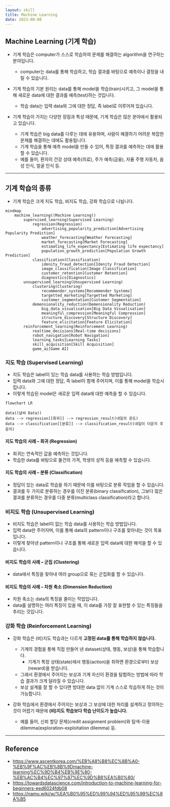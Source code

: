 ```yaml
---
layout: skill
title: Machine Learning
date: 2023-08-08
---
```





## Machine Learning (기계 학습)

- 기계 학습은 computer가 스스로 학습하여 문제를 해결하는 algorithm을 연구하는 분야입니다.
    - computer는 data를 통해 학습하고, 학습 결과를 바탕으로 예측이나 결정을 내릴 수 있습니다.

- 기계 학습의 기본 원리는 data를 통해 model을 학습(train)시키고, 그 model을 통해 새로운 data에 대한 결과를 예측(test)하는 것입니다.
    - 학습 data는 입력 data와 그에 대한 정답, 즉 label로 이루어져 있습니다.

- 기계 학습이 가지는 다양한 장점과 특성 때문에, 기계 학습은 많은 분야에서 활용되고 있습니다. 
    - 기계 학습은 big data를 다루는 데에 유용하며, 사람이 해결하기 어려운 복잡한 문제를 해결하는 데에도 활용됩니다.
    - 기계 학습을 통해 예측 model을 만들 수 있어, 특정 결과를 예측하는 데에 활용할 수 있습니다.
    - 예를 들어, 환자의 건강 상태 예측(의료), 주가 예측(금융), 자율 주행 자동차, 음성 인식, 얼굴 인식 등.




---




## 기계 학습의 종류

- 기계 학습은 크게 지도 학습, 비지도 학습, 강화 학습으로 나뉩니다.

```mermaid
mindmap
    machine_learning((Machine Learning))
        supervised_learning(Supervised Learning)
            regression(Regression)
                advertising_popularity_prediction[Advertising Popularity Prediction]
                weather_forecasting[Weather Forecasting]
                market_forecasting[Market Forecasting]
                estimating_life_expectancy[Estimating life expectancy]
                population_growth_prediction[Population Growth Prediction]
            classification(Classification)
                idenity_fraud_detection[Idenity Fraud Detection]
                image_classification[Image Classification]
                customer_retention[Customer Retention]
                diagnostics[Diagnostics]
        unsupervised_learning(Unsupervised Learning)
            clustering(Clustering)
                recommender_systems[Recommender Systems]
                targetted_marketing[Targetted Marketing]
                customer_segmentation[Customer Segmentation]
            demensionality_reduction(Demensionality Reduction)
                big_data_visualisation[Big Data Visualisation]
                meaningful_compression[Meaningful Compression]
                structure_discovery[Structure Discovery]
                feature_elicitation[Feature Elicitation]
        reinforcement_learning(Reinforcement Learning)
            realtime_decisions[Real-time decisions]
            robot_navigation[Robot Navigation]
            learning_tasks[Learning Tasks]
            skill_acquisition[Skill Acquisition]
            game_ai[Game AI]
```


### 지도 학습 (Supervised Learning)

- 지도 학습은 label이 있는 학습 data를 사용하는 학습 방법입니다.
- 입력 data와 그에 대한 정답, 즉 label이 함께 주어지며, 이를 통해 model을 학습시킵니다.
- 이렇게 학습된 model은 새로운 입력 data에 대한 예측을 할 수 있습니다.

```mermaid
flowchart LR

data((날씨 Data))
data --> regression[[회귀]] --> regression_result(내일의 온도)
data --> classification[[분류]] --> classification_result(내일이 더운지 추운지)
```

#### 지도 학습의 사례 – 회귀 (Regression)

- 회귀는 연속적인 값을 예측하는 것입니다.
- 학습한 data를 바탕으로 물건의 가격, 학생의 성적 등을 예측할 수 있습니다.

#### 지도 학습의 사례 – 분류 (Classification)

- 정답이 있는 data로 학습을 하기 때문에 이를 바탕으로 분류 작업을 할 수 있습니다.
- 결과를 두 가지로 분류하는 경우를 이진 분류(binary classification), 그보다 많은 결과를 분류하는 경우를 다중 분류(multiclass classification)라고 합니다.


### 비지도 학습 (Unsupervised Learning)

- 비지도 학습은 label이 없는 학습 data를 사용하는 학습 방법입니다.
- 입력 data만 주어지며, 이를 통해 data의 pattern이나 구조를 찾아내는 것이 목표입니다.
- 이렇게 찾아낸 pattern이나 구조를 통해 새로운 입력 data에 대한 해석을 할 수 있습니다.

#### 비지도 학습의 사례 – 군집 (Clustering)

- data에서 특징을 찾아내 여러 group으로 묶는 군집화를 할 수 있습니다.

#### 비지도 학습의 사례 – 차원 축소 (Dimension Reduction)

- 차원 축소는 data의 특징을 줄이는 작업입니다.
- data를 설명하는 여러 특징이 있을 때, 이 data를 가장 잘 표현할 수 있는 특징들을 추리는 것입니다.


### 강화 학습 (Reinforcement Learning)

- 강화 학습은 (비)지도 학습과는 다르게 **고정된 data를 통해 학습하지 않습니다.**
    - 기계의 경험을 통해 직접 만들어 낸 dataset(상태, 행동, 보상)을 통해 학습합니다.
        - 기계가 특정 상태(state)에서 행동(action)을 취하면 환경으로부터 보상(reward)을 받습니다.
    - 그래서 환경에서 주어지는 보상과 기계 자신이 환경을 탐험하는 방법에 따라 학습 결과가 크게 달라질 수 있습니다.
    - 보상 설계를 잘 할 수 있다면 방대한 data 없이 기계 스스로 학습하게 하는 것이 가능합니다.

- 강화 학습에서 환경에서 주어지는 보상과 그 보상에 대한 처리를 설계하고 정의하는 것이 어렵기 때문에 **(비)지도 학습보다 학습 난이도가 높습니다.**
    - 예를 들어, 신뢰 할당 문제(credit assignment problem)와 탐색-이용 dilemma(exploration-exploitation dilemma) 등.
    



---




## Reference

- <https://www.ascentkorea.com/%EB%A8%B8%EC%8B%A0-%EB%9F%AC%EB%8B%9Dmachine-learning%EC%9D%B4%EB%9E%80-%EB%AC%B4%EC%97%87%EC%9D%B8%EA%B0%80/>
- <https://towardsdatascience.com/introduction-to-machine-learning-for-beginners-eed6024fdb08>
- <https://namu.wiki/w/%EA%B0%95%ED%99%94%ED%95%99%EC%8A%B5>
